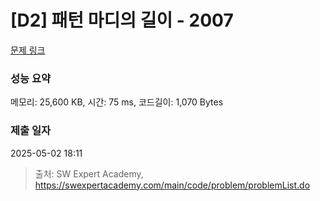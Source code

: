 # [D2] 패턴 마디의 길이 - 2007 

[문제 링크](https://swexpertacademy.com/main/code/problem/problemDetail.do?contestProbId=AV5P1kNKAl8DFAUq) 

### 성능 요약

메모리: 25,600 KB, 시간: 75 ms, 코드길이: 1,070 Bytes

### 제출 일자

2025-05-02 18:11



> 출처: SW Expert Academy, https://swexpertacademy.com/main/code/problem/problemList.do